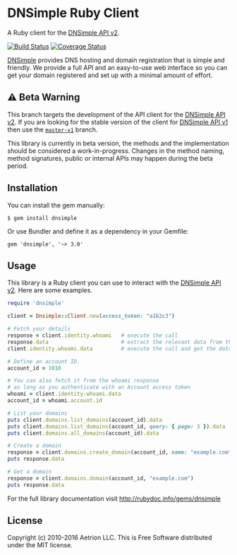 # DNSimple Ruby Client

A Ruby client for the [DNSimple API v2](https://developer.dnsimple.com/v2/).

[![Build Status](https://travis-ci.org/dnsimple/dnsimple-ruby.svg?branch=master)](https://travis-ci.org/dnsimple/dnsimple-ruby)
[![Coverage Status](https://img.shields.io/coveralls/dnsimple/dnsimple-ruby.svg)](https://coveralls.io/r/dnsimple/dnsimple-ruby?branch=master)

[DNSimple](https://dnsimple.com/) provides DNS hosting and domain registration that is simple and friendly.
We provide a full API and an easy-to-use web interface so you can get your domain registered and set up with a minimal amount of effort.


## :warning: Beta Warning

This branch targets the development of the API client for the [DNSimple API v2](https://developer.dnsimple.com/v2/). If you are looking for the stable version of the client for [DNSimple API v1](https://developer.dnsimple.com/v1/) then use the [`master-v1`](https://github.com/dnsimple/dnsimple-ruby/tree/master-v1) branch.

This library is currently in beta version, the methods and the implementation should be considered a work-in-progress. Changes in the method naming, method signatures, public or internal APIs may happen during the beta period.


## Installation

You can install the gem manually:

```
$ gem install dnsimple
```

Or use Bundler and define it as a dependency in your Gemfile:

```
gem 'dnsimple', '~> 3.0'
```

## Usage

This library is a Ruby client you can use to interact with the [DNSimple API v2](https://developer.dnsimple.com/v2/). Here are some examples.

```ruby
require 'dnsimple'

client = Dnsimple::Client.new(access_token: "a1b2c3")

# Fetch your details
response = client.identity.whoami   # execute the call
response.data                       # extract the relevant data from the response or
client.identity.whoami.data         # execute the call and get the data in one line

# Define an account ID.
account_id = 1010

# You can also fetch it from the whoami response
# as long as you authenticate with an Account access token
whoami = client.identity.whoami.data
account_id = whoami.account.id

# List your domains
puts client.domains.list_domains(account_id).data                      # => domains from the account 1234, first page
puts client.domains.list_domains(account_id, query: { page: 3 }).data  # => domains from the account 1234, third page
puts client.domains.all_domains(account_id).data                       # => all domains from the account 1234 (use carefully)

# Create a domain
response = client.domains.create_domain(account_id, name: "example.com")
puts response.data

# Get a domain
response = client.domains.domain(account_id, "example.com")
puts response.data
```

For the full library documentation visit http://rubydoc.info/gems/dnsimple


## License

Copyright (c) 2010-2016 Aetrion LLC. This is Free Software distributed under the MIT license.
